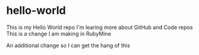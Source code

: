 # hello-world
This is my Hello World repo
I'm learing more about GitHub and Code repos
This is a change I am making in RubyMine

An additional change so I can get the hang of this 
